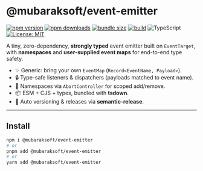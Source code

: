 # @mubaraksoft/event-emitter

[![npm version](https://img.shields.io/npm/v/%40mubaraksoft%2Fevent-emitter.svg)](https://www.npmjs.com/package/@mubaraksoft/event-emitter)
[![npm downloads](https://img.shields.io/npm/dm/%40mubaraksoft%2Fevent-emitter.svg)](https://www.npmjs.com/package/@mubaraksoft/event-emitter)
[![bundle size](https://img.shields.io/bundlephobia/minzip/%40mubaraksoft%2Fevent-emitter?label=minzipped)](https://bundlephobia.com/package/@mubaraksoft/event-emitter)
[![build](https://img.shields.io/github/actions/workflow/status/your-org/event-emitter/release.yml?branch=main)](https://github.com/your-org/event-emitter/actions)
![TypeScript](https://img.shields.io/badge/TypeScript-5.x-blue)
[![License: MIT](https://img.shields.io/badge/License-MIT-green.svg)](#license)

A tiny, zero-dependency, **strongly typed** event emitter built on `EventTarget`, with
**namespaces** and **user-supplied event maps** for end-to-end type safety.

- ✨ Generic: bring your own `EventMap` (`Record<EventName, Payload>`).
- 🔒 Type-safe listeners & dispatchers (payloads matched to event name).
- 🧩 Namespaces via `AbortController` for scoped add/remove.
- 📦 ESM + CJS + types, bundled with **tsdown**.
- 🚀 Auto versioning & releases via **semantic-release**.

---

## Install

```bash
npm i @mubaraksoft/event-emitter
# or
pnpm add @mubaraksoft/event-emitter
# or
yarn add @mubaraksoft/event-emitter
```
